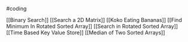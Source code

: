 #coding

[[Binary Search]]
[[Search a 2D Matrix]]
[[Koko Eating Bananas]]
[[Find Minimum In Rotated Sorted Array]]
[[Search in Rotated Sorted Array]]
[[Time Based Key Value Store]]
[[Median of Two Sorted Arrays]]
